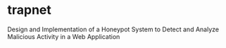 # trapnet
Design and Implementation of a Honeypot System to Detect and Analyze Malicious Activity in a Web Application
